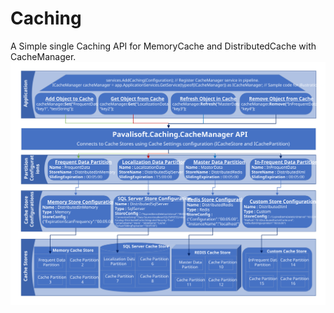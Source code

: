 # Caching
A Simple single Caching API for MemoryCache and DistributedCache with CacheManager.
![](CacheManager.svg)
